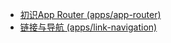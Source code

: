 - [初识App Router (apps/app-router)](https://github.com/limuen/monorepo-initial-next/blob/main/apps/app-router/app/dashboard/page.tsx)
- [链接与导航 (apps/link-navigation)](https://github.com/limuen/monorepo-initial-next/blob/main/apps/link-navigation/src/app/dashboard/page.tsx)